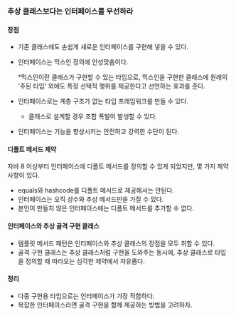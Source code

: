 ### 추상 클래스보다는 인터페이스를 우선하라

#### 장점

- 기존 클래스에도 손쉽게 새로운 인터페이스를 구현해 넣을 수 있다.

- 인터페이스는 믹스인 정의에 안성맞춤이다.

  *믹스인이란 클래스가 구현할 수 있는 타입으로, 믹스인을 구현한 클래스에 원래의 '주된 타입' 외에도 특정 선택적 행위를 제공한다고 선언하는 효과를 준다.

- 인터페이스로는 계층 구조가 없는 타입 프레임워크를 만들 수 있다.
  - 클래스로 설계할 경우 조합 폭발이 발생할 수 있다.
- 인터페이스는 기능을 향상시키는 안전하고 강력한 수단이 된다.

#### 디폴트 메서드 제약

자바 8 이상부터 인터페이스에 디폴트 메서드를 정의할 수 있게 되었지만, 몇 가지 제약 사항이 있다.

- equals와 hashcode를 디폴트 메서드로 제공해서는 안된다.
- 인터페이스는 오직 상수와 추상 메서드만을 가질 수 있다.
- 본인이 만들지 않은 인터페이스에는 디폴트 메서드를 추가할 수 없다.

#### 인터페이스와 추상 골격 구현 클래스

- 템플릿 메서드 패턴은 인터페이스와 추상 클래스의 장점을 모두 취할 수 있다.
- 골격 구현 클래스는 추상 클래스처럼 구현을 도와주는 동시에, 추상 클래스로 타입을 정의할 때 따라오는 심각한 제약에서 자유롭다.

#### 정리

- 다중 구현용 타입으로는 인터페이스가 가장 적합하다.
- 복잡한 인터페이스라면 골격 구현을 함께 제공하는 방법을 고려하자.